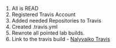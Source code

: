 1. All is READ
2. Registered Travis Account
3. Added needed Repositories to Travis
4. Created .travis.yml
5. Rewrote all pointed lab builds.
6. Link to the travis build - [Nalyvaiko Travis](https://travis-ci.org/Marian921/Nalyvaiko)
